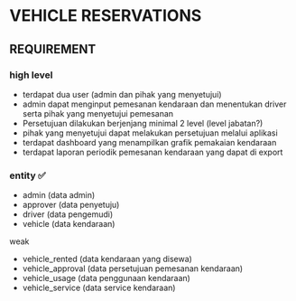 # VEHICLE RESERVATIONS

## REQUIREMENT

### high level
- terdapat dua user (admin dan pihak yang menyetujui) 
- admin dapat menginput pemesanan kendaraan dan menentukan driver serta pihak yang menyetujui pemesanan
- Persetujuan dilakukan berjenjang minimal 2 level (level jabatan?)
- pihak yang menyetujui dapat melakukan persetujuan melalui aplikasi
- terdapat dashboard yang menampilkan grafik pemakaian kendaraan
- terdapat laporan periodik pemesanan kendaraan yang dapat di export

### entity ✅
- admin (data admin)
- approver (data penyetuju)
- driver (data pengemudi)
- vehicle (data kendaraan)

weak
- vehicle_rented (data kendaraan yang disewa)
- vehicle_approval (data persetujuan pemesanan kendaraan)
- vehicle_usage (data penggunaan kendaraan)
- vehicle_service (data service kendaraan)